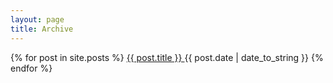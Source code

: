 ```yaml
---
layout: page
title: Archive
---
```


<div class="posts">
  {% for post in site.posts %}
    <span class="post-title">
      <a href="{{ site.baseurl }}{{ post.url }}">
        {{ post.title }}
      </a>
    </span>
    <span class="post-date">{{ post.date | date_to_string }}</span>
  {% endfor %}
</div>